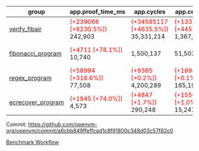 | group | app.proof_time_ms | app.cycles | app.cells_used | leaf.proof_time_ms | leaf.cycles | leaf.cells_used |
| -- | -- | -- | -- | -- | -- | -- |
| [verify_fibair](https://github.com/openvm-org/openvm/blob/benchmark-results/benchmarks-dispatch/refs/heads/feat/optimize-for-loop/verify_fibair-a6cbb849ffeffcad1c8f91800c348d03c57f82c0.md) |<span style='color: red'>(+239066 [+6230.5%])</span> 242,903 | <span style='color: red'>(+34585117 [+4635.5%])</span> 35,331,214 | <span style='color: red'>(+1337549435 [+4457.1%])</span> 1,367,558,709 |- | - | - |
| [fibonacci_program](https://github.com/openvm-org/openvm/blob/benchmark-results/benchmarks-dispatch/refs/heads/feat/optimize-for-loop/fibonacci-a6cbb849ffeffcad1c8f91800c348d03c57f82c0.md) |<span style='color: red'>(+4711 [+78.1%])</span> 10,740 |  1,500,137 |  51,503,940 |<span style='color: red'>(+240401 [+1624.9%])</span> 255,196 | <span style='color: red'>(+32475835 [+1023.8%])</span> 35,647,849 | <span style='color: red'>(+1244186026 [+965.5%])</span> 1,373,051,513 |
| [regex_program](https://github.com/openvm-org/openvm/blob/benchmark-results/benchmarks-dispatch/refs/heads/feat/optimize-for-loop/regex-a6cbb849ffeffcad1c8f91800c348d03c57f82c0.md) |<span style='color: red'>(+58994 [+318.6%])</span> 77,508 | <span style='color: red'>(+9385 [+0.2%])</span> 4,200,289 | <span style='color: red'>(+169837 [+0.1%])</span> 165,198,010 |<span style='color: red'>(+232221 [+764.1%])</span> 262,613 | <span style='color: red'>(+29638641 [+454.4%])</span> 36,161,434 | <span style='color: red'>(+1093349061 [+375.3%])</span> 1,384,646,200 |
| [ecrecover_program](https://github.com/openvm-org/openvm/blob/benchmark-results/benchmarks-dispatch/refs/heads/feat/optimize-for-loop/ecrecover-a6cbb849ffeffcad1c8f91800c348d03c57f82c0.md) |<span style='color: red'>(+1945 [+74.0%])</span> 4,573 | <span style='color: red'>(+4847 [+1.7%])</span> 290,248 | <span style='color: red'>(+155632 [+1.0%])</span> 15,247,929 |<span style='color: red'>(+221157 [+525.7%])</span> 263,229 | <span style='color: red'>(+26976181 [+279.2%])</span> 36,639,467 | <span style='color: red'>(+955376325 [+216.9%])</span> 1,395,933,541 |


Commit: https://github.com/openvm-org/openvm/commit/a6cbb849ffeffcad1c8f91800c348d03c57f82c0

[Benchmark Workflow](https://github.com/openvm-org/openvm/actions/runs/12683783240)
